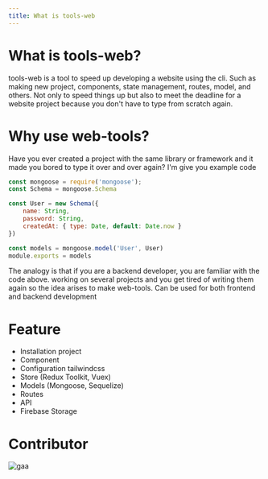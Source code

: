 ```yaml
---
title: What is tools-web
---
```

# What is tools-web?
tools-web is a tool to speed up developing a website using the cli. Such as making new project, components, state management, routes, model, and others.
Not only to speed things up but also to meet the deadline for a website project because you don't have to type from scratch again.
# Why use web-tools?
Have you ever created a project with the same library or framework and it made you bored to type it over and over again? I'm give you example code
```javascript
const mongoose = require('mongoose');
const Schema = mongoose.Schema

const User = new Schema({
	name: String,
	password: String,
	createdAt: { type: Date, default: Date.now }
})

const models = mongoose.model('User', User)
module.exports = models
```
The analogy is that if you are a backend developer, you are familiar with the code above. working on several projects and you get tired of writing them again so the idea arises to make web-tools. Can be used for both frontend and backend development
# Feature
- Installation project
- Component
- Configuration tailwindcss
- Store (Redux Toolkit, Vuex)
- Models (Mongoose, Sequelize)
- Routes
- API
- Firebase Storage

# Contributor
![gaa](https://avatars.githubusercontent.com/u/47508140?v=4)